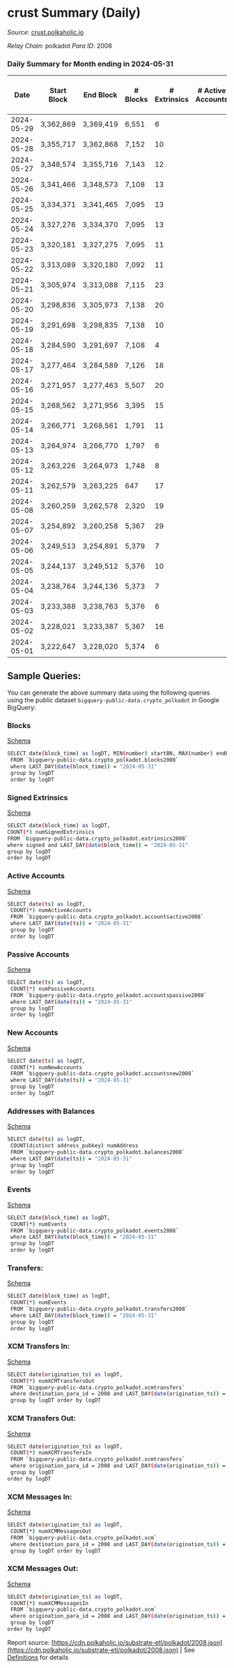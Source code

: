 # crust Summary (Daily)

_Source_: [crust.polkaholic.io](https://crust.polkaholic.io)

*Relay Chain*: polkadot
*Para ID*: 2008



### Daily Summary for Month ending in 2024-05-31


| Date    | Start Block | End Block | # Blocks | # Extrinsics | # Active Accounts | # Passive Accounts | # New Accounts | # Addresses | # Events  | # Transfers ($USD) | # XCM Transfers In ($USD) | # XCM Transfers Out ($USD) | # XCM In | # XCM Out | Issues |
|---------|-------------|-----------|----------|--------------|-------------------|--------------------|----------------|-------------|-----------|--------------------|---------------------------|----------------------------|----------|-----------|--------|
| 2024-05-29 | 3,362,869 | 3,369,419 | 6,551 | 6 |  |  |  |  | 13,161 | 2  |   |   |  |  |  |
| 2024-05-28 | 3,355,717 | 3,362,868 | 7,152 | 10 |  |  |  | 1,133 | 14,404 | 3  |   |   |  |  |  |
| 2024-05-27 | 3,348,574 | 3,355,716 | 7,143 | 12 |  |  |  | 1,132 | 14,413 | 3  |   |   |  |  |  |
| 2024-05-26 | 3,341,466 | 3,348,573 | 7,108 | 13 |  |  |  | 1,131 | 14,337 | 6  |   |   |  |  |  |
| 2024-05-25 | 3,334,371 | 3,341,465 | 7,095 | 13 |  |  |  | 1,131 | 14,316 | 6  |   |   |  |  |  |
| 2024-05-24 | 3,327,276 | 3,334,370 | 7,095 | 13 |  |  |  | 1,131 | 14,311 | 7  |   |   |  |  |  |
| 2024-05-23 | 3,320,181 | 3,327,275 | 7,095 | 11 |  |  |  | 1,131 | 14,306 | 5  |   |   |  |  |  |
| 2024-05-22 | 3,313,089 | 3,320,180 | 7,092 | 11 |  |  |  | 1,130 | 14,287 | 5  |   |   |  |  |  |
| 2024-05-21 | 3,305,974 | 3,313,088 | 7,115 | 23 |  |  |  | 1,130 | 14,443 | 8  |   |   |  |  |  |
| 2024-05-20 | 3,298,836 | 3,305,973 | 7,138 | 20 |  |  |  | 1,128 | 14,475 | 8  |   |   |  |  |  |
| 2024-05-19 | 3,291,698 | 3,298,835 | 7,138 | 10 |  |  |  | 1,126 | 14,394 | 3  |   |   |  |  |  |
| 2024-05-18 | 3,284,590 | 3,291,697 | 7,108 | 4 |  |  |  | 1,125 | 14,263 |   |   |   |  |  |  |
| 2024-05-17 | 3,277,464 | 3,284,589 | 7,126 | 18 |  |  |  | 1,124 | 14,424 | 9  |   |   |  |  |  |
| 2024-05-16 | 3,271,957 | 3,277,463 | 5,507 | 20 |  |  |  | 1,123 | 11,201 | 10  |   |   |  |  |  |
| 2024-05-15 | 3,268,562 | 3,271,956 | 3,395 | 15 |  |  |  | 1,123 | 6,937 | 4  |   |   |  |  |  |
| 2024-05-14 | 3,266,771 | 3,268,561 | 1,791 | 11 |  |  |  | 1,123 | 3,691 | 4  |   |   |  |  |  |
| 2024-05-13 | 3,264,974 | 3,266,770 | 1,797 | 6 |  |  |  | 1,123 | 3,649 | 2  |   |   |  |  |  |
| 2024-05-12 | 3,263,226 | 3,264,973 | 1,748 | 8 |  |  |  | 1,123 | 3,564 | 4  |   |   |  |  |  |
| 2024-05-11 | 3,262,579 | 3,263,225 | 647 | 17 |  |  |  | 1,123 | 1,444 | 11  |   |   |  |  |  |
| 2024-05-08 | 3,260,259 | 3,262,578 | 2,320 | 19 |  |  |  |  | 4,789 | 3  |   |   |  |  |  |
| 2024-05-07 | 3,254,892 | 3,260,258 | 5,367 | 29 |  |  |  | 1,122 | 10,961 | 6  |   |   |  |  |  |
| 2024-05-06 | 3,249,513 | 3,254,891 | 5,379 | 7 |  |  |  | 1,119 | 10,830 | 2  |   |   |  |  |  |
| 2024-05-05 | 3,244,137 | 3,249,512 | 5,376 | 10 |  |  |  | 1,119 | 10,845 | 4  |   |   |  |  |  |
| 2024-05-04 | 3,238,764 | 3,244,136 | 5,373 | 7 |  |  |  | 1,119 | 10,813 | 1  |   |   |  |  |  |
| 2024-05-03 | 3,233,388 | 3,238,763 | 5,376 | 6 |  |  |  | 1,119 | 10,807 | 1  |   |   |  |  |  |
| 2024-05-02 | 3,228,021 | 3,233,387 | 5,367 | 16 |  |  |  | 1,119 | 10,872 | 4  |   |   |  |  |  |
| 2024-05-01 | 3,222,647 | 3,228,020 | 5,374 | 6 |  |  |  | 1,118 | 10,811 | 1  |   |   |  |  |  |

## Sample Queries:
You can generate the above summary data using the following queries using the public dataset `bigquery-public-data.crypto_polkadot` in Google BigQuery:


### Blocks 

[Schema](https://github.com/colorfulnotion/substrate-etl/blob/main/schema/blocks.json)

```bash
SELECT date(block_time) as logDT, MIN(number) startBN, MAX(number) endBN, COUNT(*) numBlocks 
 FROM `bigquery-public-data.crypto_polkadot.blocks2008`  
 where LAST_DAY(date(block_time)) = "2024-05-31" 
 group by logDT 
 order by logDT
```

### Signed Extrinsics 

[Schema](https://github.com/colorfulnotion/substrate-etl/blob/main/schema/extrinsics.json)

```bash
SELECT date(block_time) as logDT, 
COUNT(*) numSignedExtrinsics 
FROM `bigquery-public-data.crypto_polkadot.extrinsics2008`  
where signed and LAST_DAY(date(block_time)) = "2024-05-31" 
group by logDT 
order by logDT
```

### Active Accounts 

[Schema](https://github.com/colorfulnotion/substrate-etl/blob/main/schema/accountsactive.json)

```bash
SELECT date(ts) as logDT, 
 COUNT(*) numActiveAccounts 
 FROM `bigquery-public-data.crypto_polkadot.accountsactive2008` 
 where LAST_DAY(date(ts)) = "2024-05-31" 
 group by logDT 
 order by logDT
```

### Passive Accounts 

[Schema](https://github.com/colorfulnotion/substrate-etl/blob/main/schema/accountspassive.json)

```bash
SELECT date(ts) as logDT, 
 COUNT(*) numPassiveAccounts 
 FROM `bigquery-public-data.crypto_polkadot.accountspassive2008` 
 where LAST_DAY(date(ts)) = "2024-05-31" 
 group by logDT 
 order by logDT
```

### New Accounts 

[Schema](https://github.com/colorfulnotion/substrate-etl/blob/main/schema/accountsnew.json)

```bash
SELECT date(ts) as logDT, 
 COUNT(*) numNewAccounts 
 FROM `bigquery-public-data.crypto_polkadot.accountsnew2008` 
 where LAST_DAY(date(ts)) = "2024-05-31" 
 group by logDT
 order by logDT
```

### Addresses with Balances 

[Schema](https://github.com/colorfulnotion/substrate-etl/blob/main/schema/balances.json)

```bash
SELECT date(ts) as logDT,
 COUNT(distinct address_pubkey) numAddress 
 FROM `bigquery-public-data.crypto_polkadot.balances2008` 
 where LAST_DAY(date(ts)) = "2024-05-31" 
 group by logDT 
 order by logDT
```

### Events 

[Schema](https://github.com/colorfulnotion/substrate-etl/blob/main/schema/events.json)

```bash
SELECT date(block_time) as logDT, 
 COUNT(*) numEvents 
 FROM `bigquery-public-data.crypto_polkadot.events2008` 
 where LAST_DAY(date(block_time)) = "2024-05-31" 
 group by logDT 
 order by logDT
```

### Transfers:

[Schema](https://github.com/colorfulnotion/substrate-etl/blob/main/schema/transfers.json)

```bash
SELECT date(block_time) as logDT, 
 COUNT(*) numEvents 
 FROM `bigquery-public-data.crypto_polkadot.transfers2008` 
 where LAST_DAY(date(block_time)) = "2024-05-31" 
 group by logDT 
 order by logDT
```

### XCM Transfers In: 

[Schema](https://github.com/colorfulnotion/substrate-etl/blob/main/schema/xcmtransfers.json)

```bash
SELECT date(origination_ts) as logDT, 
 COUNT(*) numXCMTransfersOut 
 FROM `bigquery-public-data.crypto_polkadot.xcmtransfers` 
 where destination_para_id = 2008 and LAST_DAY(date(origination_ts)) = "2024-05-31" 
 group by logDT order by logDT
```

### XCM Transfers Out: 

[Schema](https://github.com/colorfulnotion/substrate-etl/blob/main/schema/xcmtransfers.json)

```bash
SELECT date(origination_ts) as logDT, 
 COUNT(*) numXCMTransfersIn 
 FROM `bigquery-public-data.crypto_polkadot.xcmtransfers` 
 where origination_para_id = 2008 and LAST_DAY(date(origination_ts)) = "2024-05-31" 
 group by logDT 
order by logDT
```

### XCM Messages In: 

[Schema](https://github.com/colorfulnotion/substrate-etl/blob/main/schema/xcm.json)

```bash
SELECT date(origination_ts) as logDT, 
 COUNT(*) numXCMMessagesOut 
 FROM `bigquery-public-data.crypto_polkadot.xcm` 
 where destination_para_id = 2008 and LAST_DAY(date(origination_ts)) = "2024-05-31" 
 group by logDT order by logDT
```

### XCM Messages Out: 

[Schema](https://github.com/colorfulnotion/substrate-etl/blob/main/schema/xcm.json)

```bash
SELECT date(origination_ts) as logDT, 
 COUNT(*) numXCMMessagesIn 
 FROM `bigquery-public-data.crypto_polkadot.xcm` 
 where origination_para_id = 2008 and LAST_DAY(date(origination_ts)) = "2024-05-31" 
 group by logDT 
order by logDT
```


Report source: [https://cdn.polkaholic.io/substrate-etl/polkadot/2008.json](https://cdn.polkaholic.io/substrate-etl/polkadot/2008.json) | See [Definitions](/DEFINITIONS.md) for details
